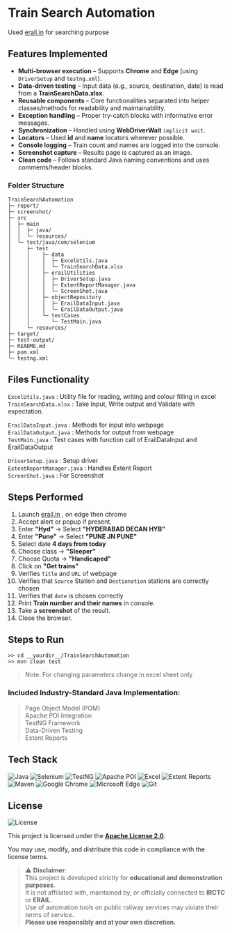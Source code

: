 # Train Search Automation
Used [erail.in](https://erail.in) for searching purpose   

## Features Implemented

- **Multi-browser execution** – Supports **Chrome** and **Edge** (using `DriverSetup` and  `testng.xml`).
- **Data-driven testing** – Input data (e.g., source, destination, date) is read from a **TrainSearchData.xlsx**.
- **Reusable components** – Core functionalities separated into helper classes/methods for readability and maintainability.
- **Exception handling** – Proper try-catch blocks with informative error messages.
- **Synchronization** – Handled using **WebDriverWait** `implicit wait`.
- **Locators** – Used **id** and **name** locators wherever possible.
- **Console logging** – Train count and names are logged into the console.
- **Screenshot capture** – Results page is captured as an image.
- **Clean code** – Follows standard Java naming conventions and uses comments/header blocks.

### Folder Structure
```
TrainSearchAutomation
├─ report/
├─ screenshot/
├─ src
│  ├─ main
│  │  ├─ java/
│  │  └─ resources/
│  └─ test/java/com/selenium
│     ├─ test
│     │    ├─ data
│     │    │  ├─ ExcelUtils.java
│     │    │  └─ TrainSearchData.xlsx
│     │    ├─ erailUtilities
│     │    │  ├─ DriverSetup.java
│     │    │  ├─ ExtentReportManager.java
│     │    │  └─ ScreenShot.java
│     │    ├─ objectRepository
│     │    │  ├─ ErailDataInput.java
│     │    │  └─ ErailDataOutput.java
│     │    └─ testCases
│     │       └─ TestMain.java
│     └─ resources/
├─ target/
├─ test-output/
├─ README.md
├─ pom.xml
└─ testng.xml
```
## Files Functionality
`ExcelUtils.java` : Utility file for reading, writing and colour filling in excel  
`TrainSearchData.xlsx` : Take Input, Write output and Validate with expectation.  

`ErailDataInput.java` : Methods for input into webpage  
`ErailDataOutput.java` : Methods for output from webpage  
`TestMain.java` : Test cases with function call of ErailDataInput and ErailDataOutput  

`DriverSetup.java` : Setup driver  
`ExtentReportManager.java` : Handles Extent Report  
`ScreenShot.java` : For Screenshot  

## Steps Performed

1. Launch [erail.in](https://erail.in) , on edge then chrome 
2. Accept alert or popup if present.
3. Enter **"Hyd"** → Select **"HYDERABAD DECAN HYB"**
4. Enter **"Pune"** → Select **"PUNE JN PUNE"**
5. Select date **4 days from today**
6. Choose class → **"Sleeper"**
7. Choose  Quota → **"Handicaped"**
8. Click on **"Get trains"**
9. Verifies `Title` and `URL` of webpage
9. Verifies that `Source` Station and `Destionation` stations are correctly chosen
10. Verifies that `date` is chosen correctly
10. Print **Train number and their names** in console.
11. Take a **screenshot** of the result.
12. Close the browser.

## Steps to Run

```
>> cd __yourdir__/TrainSearchAutomation
>> mvn clean test
```
> Note: For changing parameters change in excel sheet only

### Included Industry-Standard Java Implementation:
>Page Object Model (POM)  
Apache POI Integration  
TestNG Framework  
Data-Driven Testing  
Extent Reports  

## Tech Stack
![Java](https://img.shields.io/badge/Java-ED8B00?style=for-the-badge&logo=java&logoColor=white)
![Selenium](https://img.shields.io/badge/Selenium-43B02A?style=for-the-badge&logo=selenium&logoColor=white)
![TestNG](https://img.shields.io/badge/TestNG-FF4D4D?style=for-the-badge)
![Apache POI](https://img.shields.io/badge/Apache_POI-1D2D50?style=for-the-badge&logo=apache&logoColor=white)
![Excel](https://img.shields.io/badge/Excel-217346?style=for-the-badge&logo=microsoft-excel&logoColor=white)
![Extent Reports](https://img.shields.io/badge/Extent_Reports-007ACC?style=for-the-badge)
![Maven](https://img.shields.io/badge/Maven-C71A36?style=for-the-badge&logo=apachemaven&logoColor=white)
![Google Chrome](https://img.shields.io/badge/Chrome-4285F4?style=for-the-badge&logo=googlechrome&logoColor=white)
![Microsoft Edge](https://img.shields.io/badge/Edge-0078D7?style=for-the-badge&logo=microsoft-edge&logoColor=white)
![Git](https://img.shields.io/badge/Git-F05032?style=for-the-badge&logo=git&logoColor=white)

## License

![License](https://img.shields.io/badge/License-Apache%202.0-blue.svg)

This project is licensed under the **[Apache License 2.0](https://www.apache.org/licenses/LICENSE-2.0)**.

You may use, modify, and distribute this code in compliance with the license terms.

> ⚠️ **Disclaimer**:  
> This project is developed strictly for **educational and demonstration purposes**.  
> It is not affiliated with, maintained by, or officially connected to **IRCTC** or **ERAIL**.  
> Use of automation tools on public railway services may violate their terms of service.  
> **Please use responsibly and at your own discretion.**